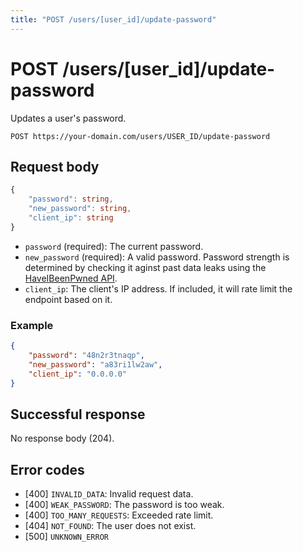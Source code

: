 ```yaml
---
title: "POST /users/[user_id]/update-password"
---
```


# POST /users/[user_id]/update-password

Updates a user's password.

```
POST https://your-domain.com/users/USER_ID/update-password
```

## Request body

```ts
{
    "password": string,
    "new_password": string,
    "client_ip": string
}
```

- `password` (required): The current password.
- `new_password` (required): A valid password. Password strength is determined by checking it aginst past data leaks using the [HaveIBeenPwned API](https://haveibeenpwned.com/API/v3#PwnedPasswords).
- `client_ip`: The client's IP address. If included, it will rate limit the endpoint based on it.

### Example

```json
{
    "password": "48n2r3tnaqp",
    "new_password": "a83ri1lw2aw",
    "client_ip": "0.0.0.0"
}
```

## Successful response

No response body (204).

## Error codes

- [400] `INVALID_DATA`: Invalid request data.
- [400] `WEAK_PASSWORD`: The password is too weak.
- [400] `TOO_MANY_REQUESTS`: Exceeded rate limit.
- [404] `NOT_FOUND`: The user does not exist.
- [500] `UNKNOWN_ERROR`
